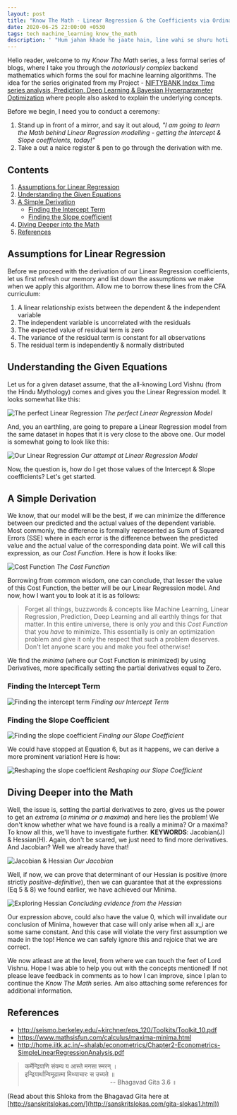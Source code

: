 ```yaml
---
layout: post
title: "Know The Math - Linear Regression & the Coefficients via Ordinary Least Squares"
date: 2020-06-25 22:00:00 +0530
tags: tech machine_learning know_the_math
description: ' "Hum jahan khade ho jaate hain, line wahi se shuru hoti hain." - Amitabh Bachchan from movie Kaalia '
---
```


[site_link_for_portfolio_proj]: https://raghavsikaria.github.io/posts/2020-06-20-time-series-analysis-and-prediction
[perfect_linear_regression_equation]: ../assets/post_imgs/2020-06-25-ktm-linear-regression/perfect_linear_regression_equation.png
[our_linear_regression_equation]: ../assets/post_imgs/2020-06-25-ktm-linear-regression/our_linear_regression_equation.png
[cost_function]: ../assets/post_imgs/2020-06-25-ktm-linear-regression/cost_function.png
[finding_the_intercept_term]: ../assets/post_imgs/2020-06-25-ktm-linear-regression/finding_the_intercept_term.png
[finding_the_slope_coefficient_1]: ../assets/post_imgs/2020-06-25-ktm-linear-regression/finding_the_slope_coefficient_1.png
[finding_the_slope_coefficient_2]: ../assets/post_imgs/2020-06-25-ktm-linear-regression/finding_the_slope_coefficient_2.png
[hessian_matrix]: ../assets/post_imgs/2020-06-25-ktm-linear-regression/hessian_matrix.png
[jacobian]: ../assets/post_imgs/2020-06-25-ktm-linear-regression/jacobian.png

Hello reader, welcome to my _Know The Math_ series, a less formal series of blogs, where I take you through the *notoriously complex* backend mathematics which forms the soul for machine learning algorithms. The idea for the series originated from my Project - [NIFTYBANK Index Time series analysis, Prediction, Deep Learning & Bayesian Hyperparameter Optimization][site_link_for_portfolio_proj] where people also asked to explain the underlying concepts.

Before we begin, I need you to conduct a ceremony:

1. Stand up in front of a mirror, and say it out aloud, _"I am going to learn the Math behind Linear Regression modelling - getting the Intercept & Slope coefficients, today!"_
2. Take a out a naice register & pen to go through the derivation with me.

## Contents

1. [Assumptions for Linear Regression](#assumptions-for-linear-regression)
2. [Understanding the Given Equations](#understanding-the-given-equations)
3. [A Simple Derivation](#a-simple-derivation)
    + [Finding the Intercept Term](#finding-the-intercept-term)
    + [Finding the Slope coefficient](#finding-the-slope-coefficient)
4. [Diving Deeper into the Math](#diving-deeper-into-the-math)
5. [References](#references)

## Assumptions for Linear Regression

Before we proceed with the derivation of our Linear Regression coefficients, let us first refresh our memory and list down the assumptions we make when we apply this algorithm. Allow me to borrow these lines from the CFA curriculum:

1. A linear relationship exists between the dependent & the independent variable
2. The independent variable is uncorrelated with the residuals
3. The expected value of residual term is zero
4. The variance of the residual term is constant for all observations
5. The residual term is independently & normally distributed

## Understanding the Given Equations

Let us for a given dataset assume, that the all-knowing Lord Vishnu (from the Hindu Mythology) comes and gives you the Linear Regression model. It looks somewhat like this:

![The perfect Linear Regression][perfect_linear_regression_equation]
*The perfect Linear Regression Model*

And, you an earthling, are going to prepare a Linear Regression model from the same dataset in hopes that it is very close to the above one. Our model is somewhat going to look like this:

![Our Linear Regression][our_linear_regression_equation]
*Our attempt at Linear Regression Model*

Now, the question is, how do I get those values of the Intercept & Slope coefficients? Let's get started.

## A Simple Derivation

We know, that our model will be the best, if we can minimize the difference between our predicted and the actual values of the dependent variable. Most commonly, the difference is formally represented as Sum of Squared Errors (SSE) where in each error is the difference between the predicted value and the actual value of the corresponding data point. We will call this expression, as our _Cost Function_. Here is how it looks like:

![Cost Function][cost_function]
*The Cost Function*

Borrowing from common wisdom, one can conclude, that lesser the value of this Cost Function, the better will be our Linear Regression model. And now, how I want you to look at it is as follows:

> Forget all things, buzzwords & concepts like Machine Learning, Linear Regression, Prediction, Deep Learning and all earthly things for that matter. In this entire universe, there is only _you_ and this _Cost Function_ that you *have* to minimize. This essentially is only an optimization problem and give it only the respect that such a problem deserves. Don't let anyone scare you and make you feel otherwise!

We find the *minima* (where our Cost Function is minimized) by using Derivatives, more specifically setting the partial derivatives equal to Zero.

### Finding the Intercept Term

![Finding the intercept term][finding_the_intercept_term]
*Finding our Intercept Term*

### Finding the Slope Coefficient

![Finding the slope coefficient][finding_the_slope_coefficient_1]
*Finding our Slope Coefficient*

We could have stopped at Equation 6, but as it happens, we can derive a more prominent variation! Here is how:

![Reshaping the slope coefficient][finding_the_slope_coefficient_2]
*Reshaping our Slope Coefficient*

## Diving Deeper into the Math

Well, the issue is, setting the partial derivatives to zero, gives us the power to get an _extrema_ (_a minima or a maxima_) and here lies the problem! We don't know whether what we have found is a really a minima? Or a maxima? To know all this, we'll have to investigate further. **KEYWORDS**: Jacobian(J) & Hessian(H). Again, don't be scared, we just need to find more derivatives. And Jacobian? Well we already have that!

![Jacobian & Hessian][jacobian]
*Our Jacobian*

Well, if now, we can prove that determinant of our Hessian is positive (more strictly _positive-definitive_), then we can guarantee that at the expressions (Eq 5 & 8) we found earlier, we have achieved our Minima.

![Exploring Hessian][hessian_matrix]
*Concluding evidence from the Hessian*

Our expression above, could also have the value 0, which will invalidate our conclusion of Minima, however that case will only arise when all x_i are some same constant. And this case will violate the very first assumption we made in the top! Hence we can safely ignore this and rejoice that we are correct.

We now atleast are at the level, from where we can touch the feet of Lord Vishnu. Hope I was able to help you out with the concepts mentioned! If not please leave feedback in comments as to how I can improve, since I plan to continue the _Know The Math_ series. Am also attaching some references for additional information.

## References

+ <http://seismo.berkeley.edu/~kirchner/eps_120/Toolkits/Toolkit_10.pdf>
+ <https://www.mathsisfun.com/calculus/maxima-minima.html>
+ <http://home.iitk.ac.in/~shalab/econometrics/Chapter2-Econometrics-SimpleLinearRegressionAnalysis.pdf>


> कर्मेन्द्रियाणि संयम्य य आस्ते मनसा स्मरन्‌ ।   
> इन्द्रियार्थान्विमूढात्मा मिथ्याचारः स उच्यते ॥                  
> &nbsp;&nbsp;&nbsp;&nbsp;&nbsp;&nbsp;&nbsp;&nbsp;&nbsp;&nbsp;&nbsp;&nbsp;&nbsp;&nbsp;&nbsp;&nbsp;&nbsp;&nbsp;&nbsp;&nbsp;&nbsp;&nbsp;&nbsp;&nbsp;&nbsp;&nbsp;&nbsp;&nbsp;&nbsp;&nbsp;&nbsp;&nbsp;&nbsp;&nbsp;&nbsp;&nbsp;&nbsp;&nbsp;&nbsp;&nbsp;&nbsp;&nbsp;&nbsp;&nbsp;&nbsp;&nbsp;&nbsp;&nbsp;&nbsp;-- Bhagavad Gita 3.6 ॥

(Read about this Shloka from the Bhagavad Gita here at [http://sanskritslokas.com/](http://sanskritslokas.com/gita-slokas1.html))
